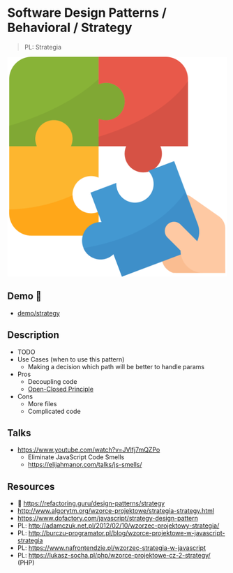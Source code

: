 # Software Design Patterns / Behavioral / Strategy

> PL: Strategia

<img src="images/icons/jigsaw.svg" class="pattern-logo">

## Demo 🎉

* <a href="./demo/strategy/">demo/strategy</a>

## Description

* TODO
* Use Cases (when to use this pattern)
    + Making a decision which path will be better to handle params
* Pros
    + Decoupling code
    + [Open-Closed Principle](chapters/patterns/solid/open-closed-principle.md)
* Cons
    + More files
    + Complicated code

## Talks

* <https://www.youtube.com/watch?v=JVlfj7mQZPo>
    + Eliminate JavaScript Code Smells
    + <https://elijahmanor.com/talks/js-smells/>

## Resources

* 🚀 <https://refactoring.guru/design-patterns/strategy>
* <http://www.algorytm.org/wzorce-projektowe/strategia-strategy.html>
* <https://www.dofactory.com/javascript/strategy-design-pattern>
* PL: <http://adamczuk.net.pl/2012/02/10/wzorzec-projektowy-strategia/>
* PL: <http://burczu-programator.pl/blog/wzorce-projektowe-w-javascript-strategia>
* PL: <https://www.nafrontendzie.pl/wzorzec-strategia-w-javascript>
* PL: <https://lukasz-socha.pl/php/wzorce-projektowe-cz-2-strategy/> (PHP)
